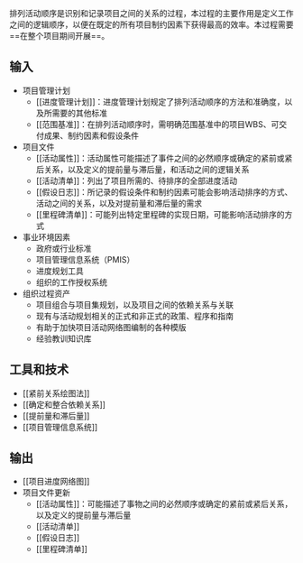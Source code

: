 排列活动顺序是识别和记录项目之间的关系的过程，本过程的主要作用是定义工作之间的逻辑顺序，以便在既定的所有项目制约因素下获得最高的效率。本过程需要==在整个项目期间开展==。

## 输入
+ 项目管理计划
	+ [[进度管理计划]]：进度管理计划规定了排列活动顺序的方法和准确度，以及所需要的其他标准
	+ [[范围基准]]：在排列活动顺序时，需明确范围基准中的项目WBS、可交付成果、制约因素和假设条件
+ 项目文件
	+ [[活动属性]]：活动属性可能描述了事件之间的必然顺序或确定的紧前或紧后关系，以及定义的提前量与滞后量，和活动之间的逻辑关系
	+ [[活动清单]]：列出了项目所需的、待排序的全部进度活动
	+ [[假设日志]]：所记录的假设条件和制约因素可能会影响活动排序的方式、活动之间的关系，以及对提前量和滞后量的需求
	+ [[里程碑清单]]：可能列出特定里程碑的实现日期，可能影响活动排序的方式
+ 事业环境因素
	+ 政府或行业标准
	+ 项目管理信息系统（PMIS）
	+ 进度规划工具
	+ 组织的工作授权系统
+ 组织过程资产
	+ 项目组合与项目集规划，以及项目之间的依赖关系与关联
	+ 现有与活动规划相关的正式和非正式的政策、程序和指南
	+ 有助于加快项目活动网络图编制的各种模版
	+ 经验教训知识库

## 工具和技术
+ [[紧前关系绘图法]]
+ [[确定和整合依赖关系]]
+ [[提前量和滞后量]]
+ [[项目管理信息系统]]

## 输出
+ [[项目进度网络图]]
+ 项目文件更新
	+ [[活动属性]]：可能描述了事物之间的必然顺序或确定的紧前或紧后关系，以及定义的提前量与滞后量
	+ [[活动清单]]
	+ [[假设日志]]
	+ [[里程碑清单]]